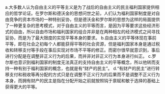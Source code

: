 a.大多数人认为自由主义的平等主义是为了战后的自由主义的民主福利国家提供相应的哲学论证。在罗尔斯和德沃金的思想问世之前，人们认为福利国家制度是对自由竞争的资本市场的一种特别妥协，但是德沃金和罗尔斯的思想为这样的局面提供了一种更复杂的思考模式，对于自由主义的平等而言，是因为平等要求这些经济形式的自由，所以自由市场和福利国家的组合并非是在两种相左的经济模式之间寻找妥协，而是为了最大限度的实现平等本身的要求。
b.自由主义的平等体现在事前平等，即在社会之初每个人都能获得平等的社会资源，但是福利国家本身是通过税收和转移支付等手段在事后实现对市场不平等的修正。而密尔很早就意识到，事后进行分配是在调整非正义行为的后果，而并非对非正义行为本身进行纠正。
c.罗尔斯也意识到福利国家的制度无法真正的支持自由主义的平等概念，所以他转而支持一种有别于福利国家的概念，也就是有“财产的民主”。
d.“有财产的民主”进行转移支付和税收等再分配的方式只是在调整不正义行为的后果而不是调整不正义行为本身，而拥有财产的民主是指在分配开始之前就按照钝于禀赋和敏于选择的基础上获得更大的平等。

